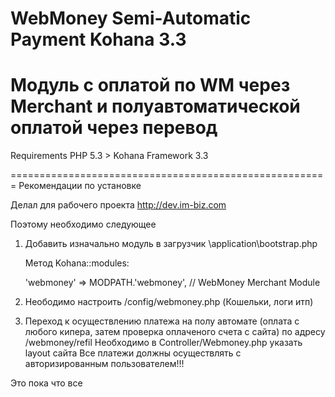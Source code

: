 WebMoney Semi-Automatic Payment Kohana 3.3
=======================================================
Модуль с оплатой по WM через Merchant и полуавтоматической оплатой через перевод
=======================================================

Requirements PHP 5.3 >
Kohana Framework 3.3

=======================================================
Рекомендации по установке

Делал для рабочего проекта http://dev.im-biz.com

Поэтому необходимо следующее

1) Добавить изначально модуль в загрузчик \application\bootstrap.php

	Метод Kohana::modules:
	
    'webmoney'      => MODPATH.'webmoney',   // WebMoney Merchant Module

2) Неободимо настроить /config/webmoney.php (Кошельки, логи итп)

3) Переход к осуществлению платежа на полу автомате (оплата с любого кипера, затем проверка оплаченого счета с сайта) по адресу /webmoney/refil
	Необходимо в Controller/Webmoney.php указать layout сайта
	Все платежи должны осуществлять с авторизированным пользователем!!!
	
Это пока что все

